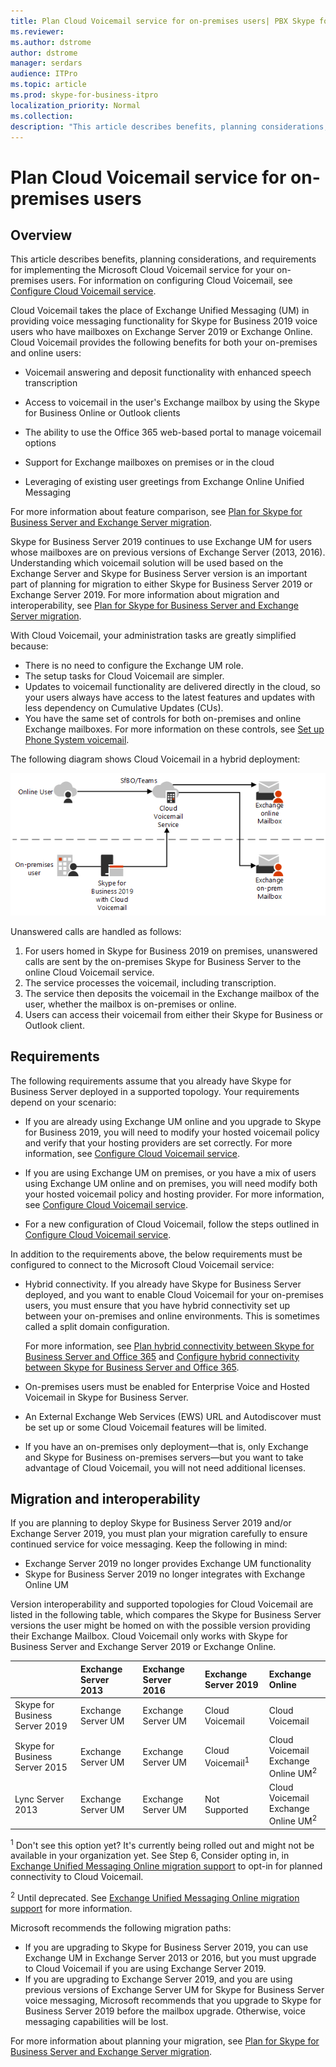 ```yaml
---
title: Plan Cloud Voicemail service for on-premises users| PBX Skype for Business Server 2019 
ms.reviewer: 
ms.author: dstrome
author: dstrome
manager: serdars
audience: ITPro
ms.topic: article
ms.prod: skype-for-business-itpro
localization_priority: Normal
ms.collection: 
description: "This article describes benefits, planning considerations, and requirements for implementing the Microsoft Cloud Voicemail service. For information on configuring Cloud Voicemail, see Configuring Cloud Voicemail."
---
```


# Plan Cloud Voicemail service for on-premises users

## Overview

This article describes benefits, planning considerations, and requirements for implementing the Microsoft Cloud Voicemail service for your on-premises users. For information on configuring Cloud Voicemail, see [Configure Cloud Voicemail service](configure-cloud-voicemail.md).

Cloud Voicemail takes the place of Exchange Unified Messaging (UM) in providing voice messaging functionality for Skype for Business 2019 voice users who have mailboxes on Exchange Server 2019 or Exchange Online. Cloud Voicemail provides the following benefits for both your on-premises and online users:

- Voicemail answering and deposit functionality with enhanced speech transcription

- Access to voicemail in the user's Exchange mailbox by using the Skype for Business Online or Outlook clients

- The ability to use the Office 365 web-based portal to manage voicemail options

- Support for Exchange mailboxes on premises or in the cloud

- Leveraging of existing user greetings from Exchange Online Unified Messaging

For more information about feature comparison, see [Plan for Skype for Business Server and Exchange Server migration](plan-um-migration.md).

Skype for Business Server 2019 continues to use Exchange UM for users whose mailboxes are on previous versions of Exchange Server (2013, 2016).  Understanding which voicemail solution will be used based on the Exchange Server and Skype for Business Server version is an important part of planning for migration to either Skype for Business Server 2019 or Exchange Server 2019. For more information about migration and interoperability, see [Plan for Skype for Business Server and Exchange Server migration](plan-um-migration.md).

With Cloud Voicemail, your administration tasks are greatly simplified because:

- There is no need to configure the Exchange UM role.
- The setup tasks for Cloud Voicemail are simpler.
- Updates to voicemail functionality are delivered directly in the cloud, so your users always have access to the latest features and updates with less dependency on Cumulative Updates (CUs).
- You have the same set of controls for both on-premises and online Exchange mailboxes. For more information on these controls, see [Set up Phone System voicemail](https://support.office.com/en-us/article/Set-up-Phone-System-voicemail-Admin-help-9c590873-b014-4df3-9e27-1bb97322a79d?ui=en-US&rs=en-US&ad=US).

The following diagram shows Cloud Voicemail in a hybrid deployment:

![SfB Cloud Voicemail](../../sfbserver2019/media/plan-cloud-voice-mail-server1.png)

Unanswered calls are handled as follows:  

1. For users homed in Skype for Business 2019 on premises, unanswered calls are sent by the on-premises Skype for Business Server to the online Cloud Voicemail service.
2. The service processes the voicemail, including transcription.
3. The service then deposits the voicemail in the Exchange mailbox of the user, whether the mailbox is on-premises or online.  
4. Users can access their voicemail from either their Skype for Business or Outlook client.

## Requirements

The following requirements assume that you already have Skype for Business Server deployed in a supported topology.  Your requirements depend on your scenario:

- If you are already using Exchange UM online and you upgrade to Skype for Business 2019, you will need to modify your hosted voicemail policy and verify that your hosting providers are set correctly. For more information, see [Configure Cloud Voicemail service](configure-cloud-voicemail.md).

- If you are using Exchange UM on premises, or you have a mix of users using Exchange UM online and on premises, you will need modify both your hosted voicemail policy and hosting provider.  For more information, see [Configure Cloud Voicemail service](configure-cloud-voicemail.md).

- For a new configuration of Cloud Voicemail, follow the steps outlined in [Configure Cloud Voicemail service](configure-cloud-voicemail.md).

In addition to the requirements above, the below requirements must be configured to connect to the Microsoft Cloud Voicemail service:

- Hybrid connectivity. If you already have Skype for Business Server deployed, and you want to enable Cloud Voicemail for your on-premises users, you must ensure that you have hybrid connectivity set up between your on-premises and online environments. This is sometimes called a split domain configuration.

   For more information, see [Plan hybrid connectivity between Skype for Business Server and Office 365](plan-hybrid-connectivity.md) and [Configure hybrid connectivity between Skype for Business Server and Office 365](configure-hybrid-connectivity.md).

- On-premises users must be enabled for Enterprise Voice and Hosted Voicemail in Skype for Business Server.

- An External Exchange Web Services (EWS) URL and Autodiscover must be set up or some Cloud Voicemail features will be limited.

- If you have an on-premises only deployment&#x2014;that is, only Exchange and Skype for Business on-premises servers&#x2014;but you want to take advantage of Cloud Voicemail, you will not need additional licenses.

## Migration and interoperability

If you are planning to deploy Skype for Business Server 2019 and/or Exchange Server 2019, you must plan your migration carefully to ensure continued service for voice messaging. Keep the following in mind:

- Exchange Server 2019 no longer provides Exchange UM functionality
- Skype for Business Server 2019 no longer integrates with Exchange Online UM

Version interoperability and supported topologies for Cloud Voicemail are listed in the following table, which compares the Skype for Business Server versions the user might be homed on with the possible version providing their Exchange Mailbox. Cloud Voicemail only works with Skype for Business Server and Exchange Server 2019 or Exchange Online.

| | Exchange Server 2013 | Exchange Server 2016 | Exchange Server 2019 | Exchange Online   |
|:---    |:--- |:--- |:--- |:---  |
| Skype for Business Server 2019 | Exchange Server UM | Exchange Server UM | Cloud Voicemail | Cloud Voicemail |
| Skype for Business Server 2015 | Exchange Server UM | Exchange Server UM | Cloud Voicemail<sup>1</sup> | Cloud Voicemail <br> Exchange Online UM<sup>2</sup> |
| Lync Server 2013 <br>  | Exchange Server UM | Exchange Server UM | Not Supported | Cloud Voicemail <br> Exchange Online UM<sup>2</sup> |

<sup>1</sup> Don't see this option yet? It's currently being rolled out and might not be available in your organization yet. See Step 6, Consider opting in, in [Exchange Unified Messaging Online migration support](/SkypeForBusiness/plan/exchange-unified-messaging-online-migration-support
) to opt-in for planned connectivity to Cloud Voicemail.

<sup>2</sup> Until deprecated. See [Exchange Unified Messaging Online migration support](../../sfbserver2019/plan/exchange-unified-messaging-online-migration-support.md) for more information. 

Microsoft recommends the following migration paths:

- If you are upgrading to Skype for Business Server 2019, you can use Exchange UM in Exchange Server 2013 or 2016, but you must upgrade to Cloud Voicemail if you are using Exchange Server 2019.
- If you are upgrading to Exchange Server 2019, and you are using previous versions of Exchange Server UM for Skype for Business Server voice messaging, Microsoft recommends that you upgrade to Skype for Business Server 2019 before the mailbox upgrade.  Otherwise, voice messaging capabilities will be lost.

For more information about planning your migration, see [Plan for Skype for Business Server and Exchange Server migration](plan-um-migration.md).
